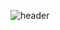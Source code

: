 ![header](https://capsule-render.vercel.app/api?type=venom&color=auto&height=300&section=header&text=Hello!-nl-This%20is%20Chon's%20GitHub!&fontSize=70&fontAlign=50)
